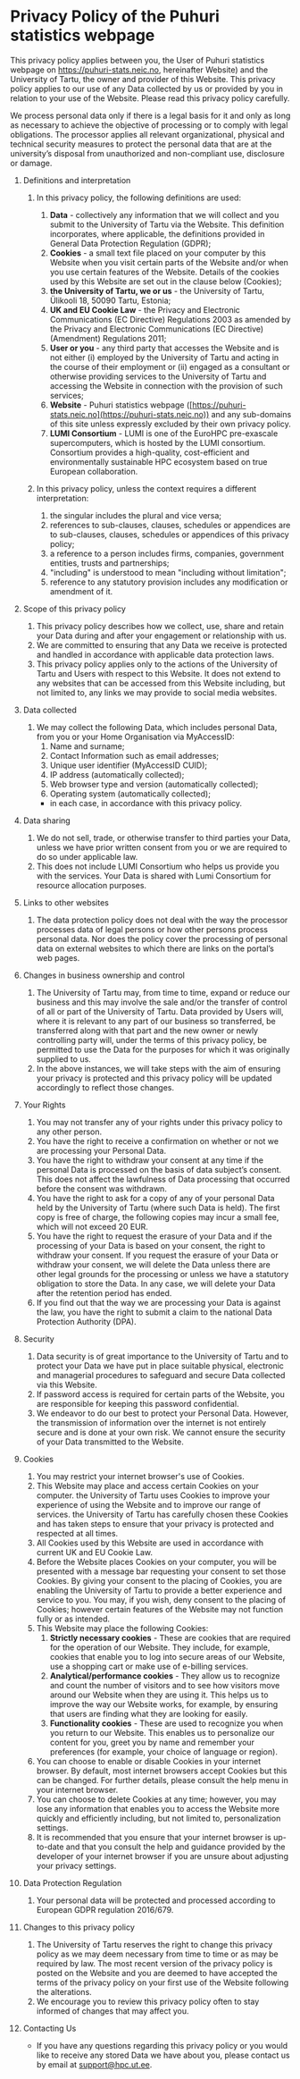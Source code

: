# Privacy Policy of the Puhuri statistics webpage

This privacy policy applies between you, the User of Puhuri statistics webpage on https://puhuri-stats.neic.no, hereinafter Website) and the University of Tartu, the owner and provider of this Website. This privacy policy applies to our use of any Data collected by us or provided by you in relation to your use of the Website. Please read this privacy policy carefully.

We process personal data only if there is a legal basis for it and only as long as necessary to achieve the objective of processing or to comply with legal obligations. The processor applies all relevant organizational, physical and technical security measures to protect the personal data that are at the university’s disposal from unauthorized and non-compliant use, disclosure or damage.

1. Definitions and interpretation
    1. In this privacy policy, the following definitions are used:
        1. **Data** - collectively any information that we will collect and you submit to the University of Tartu via the Website. This definition incorporates, where applicable, the definitions provided in General Data Protection Regulation (GDPR);
        2. **Cookies** - a small text file placed on your computer by this Website when you visit certain parts of the Website and/or when you use certain features of the Website. Details of the cookies used by this Website are set out in the clause below (Cookies);
        3. **the University of Tartu, we or us** -  the University of Tartu,  Ülikooli 18, 50090 Tartu, Estonia;
        4. **UK and EU Cookie Law** - the Privacy and Electronic Communications (EC Directive) Regulations 2003 as amended by the Privacy and Electronic Communications (EC Directive) (Amendment) Regulations 2011;
        5. **User or you** - any third party that accesses the Website and is not either (i) employed by  the University of Tartu and acting in the course of their employment or (ii) engaged as a consultant or otherwise providing services to the University of Tartu and accessing the Website in connection with the provision of such services; 
        6. **Website** - Puhuri statistics webpage ([https://puhuri-stats.neic.no](https://puhuri-stats.neic.no)) and any sub-domains of this site unless expressly excluded by their own privacy policy.
        7. **LUMI Consortium** - LUMI is one of the EuroHPC pre-exascale supercomputers, which is hosted by the LUMI consortium. Consortium provides a high-quality, cost-efficient and environmentally sustainable HPC ecosystem based on true European collaboration.
   
    2. In this privacy policy, unless the context requires a different interpretation:
        1. the singular includes the plural and vice versa;
        2. references to sub-clauses, clauses, schedules or appendices are to sub-clauses, clauses, schedules or appendices of this privacy policy;
        3. a reference to a person includes firms, companies, government entities, trusts and partnerships;
        4. "including" is understood to mean "including without limitation";
        5. reference to any statutory provision includes any modification or amendment of it.

2. Scope of this privacy policy
     1. This privacy policy describes how we collect, use, share and retain your Data during and after your engagement or relationship with us.
     2. We are committed to ensuring that any Data we receive is protected and handled in accordance with applicable data protection laws.
     3. This privacy policy applies only to the actions of the University of Tartu and Users with respect to this Website. It does not extend to any websites that can be accessed from this Website including, but not limited to, any links we may provide to social media websites.

3. Data collected
     1. We may collect the following Data, which includes personal Data, from you or your Home Organisation via MyAccessID:
         1. Name and surname;
         2. Contact Information such as email addresses;
         3. Unique user identifier (MyAccessID CUID);
         4. IP address (automatically collected);
         5. Web browser type and version (automatically collected);
         6. Operating system (automatically collected);
         - in each case, in accordance with this privacy policy.

4. Data sharing
    1. We do not sell, trade, or otherwise transfer to third parties your Data, unless we have prior written consent from you or we are required to do so under applicable law.
    2. This does not include LUMI Consortium who helps us provide you with the services. Your Data is shared with Lumi Consortium for resource allocation purposes.
   
5. Links to other websites
    1. The data protection policy does not deal with the way the processor processes data of legal persons or how other persons process personal data. Nor does the policy cover the processing of personal data on external websites to which there are links on the portal’s web pages.
   
6. Changes in business ownership and control
    1. The University of Tartu may, from time to time, expand or reduce our business and this may involve the sale and/or the transfer of control of all or part of the University of Tartu. Data provided by Users will, where it is relevant to any part of our business so transferred, be transferred along with that part and the new owner or newly controlling party will, under the terms of this privacy policy, be permitted to use the Data for the purposes for which it was originally supplied to us.
    2. In the above instances, we will take steps with the aim of ensuring your privacy is protected and this privacy policy will be updated accordingly to reflect those changes.
   
7. Your Rights
    1. You may not transfer any of your rights under this privacy policy to any other person. 
    2. You have the right to receive a confirmation on whether or not we are processing your Personal Data.
    3. You have the right to withdraw your consent at any time if the personal Data is processed on the basis of data subject’s consent. This does not affect the lawfulness of Data processing that occurred before the consent was withdrawn.
    4. You have the right to ask for a copy of any of your personal Data held by the University of Tartu (where such Data is held). The first copy is free of charge, the following copies may incur a small fee, which will not exceed 20 EUR.
    5. You have the right to request the erasure of your Data and if the processing of your Data is based on your consent, the right to withdraw your consent. If you request the erasure of your Data or withdraw your consent, we will delete the Data unless there are other legal grounds for the processing or unless we have a statutory obligation to store the Data. In any case, we will delete your Data after the retention period has ended.
    6. If you find out that the way we are processing your Data is against the law, you have the right to submit a claim to the national Data Protection Authority (DPA).
   
8. Security
    1. Data security is of great importance to the University of Tartu and to protect your Data we have put in place suitable physical, electronic and managerial procedures to safeguard and secure Data collected via this Website.
    2. If password access is required for certain parts of the Website, you are responsible for keeping this password confidential.
    3. We endeavor to do our best to protect your Personal Data. However, the transmission of information over the internet is not entirely secure and is done at your own risk. We cannot ensure the security of your Data transmitted to the Website.
   
9. Cookies
    1. You may restrict your internet browser's use of Cookies.
    2. This Website may place and access certain Cookies on your computer. the University of Tartu uses Cookies to improve your experience of using the Website and to improve our range of services. the University of Tartu has carefully chosen these Cookies and has taken steps to ensure that your privacy is protected and respected at all times.
    3. All Cookies used by this Website are used in accordance with current UK and EU Cookie Law.
    4. Before the Website places Cookies on your computer, you will be presented with a message bar requesting your consent to set those Cookies. By giving your consent to the placing of Cookies, you are enabling the University of Tartu to provide a better experience and service to you. You may, if you wish, deny consent to the placing of Cookies; however certain features of the Website may not function fully or as intended.
    5. This Website may place the following Cookies:
        1. **Strictly necessary cookies** - These are cookies that are required for the operation of our Website. They include, for example, cookies that enable you to log into secure areas of our Website, use a shopping cart or make use of e-billing services.
        2. **Analytical/performance cookies** - They allow us to recognize and count the number of visitors and to see how visitors move around our Website when they are using it. This helps us to improve the way our Website works, for example, by ensuring that users are finding what they are looking for easily.
        3. **Functionality cookies** - These are used to recognize you when you return to our Website. This enables us to personalize our content for you, greet you by name and remember your preferences (for example, your choice of language or region).
    6. You can choose to enable or disable Cookies in your internet browser. By default, most internet browsers accept Cookies but this can be changed. For further details, please consult the help menu in your internet browser.
    7. You can choose to delete Cookies at any time; however, you may lose any information that enables you to access the Website more quickly and efficiently including, but not limited to, personalization settings.
    8. It is recommended that you ensure that your internet browser is up-to-date and that you consult the help and guidance provided by the developer of your internet browser if you are unsure about adjusting your privacy settings.
   
10. Data Protection Regulation
    1. Your personal data will be protected and processed according to European GDPR regulation 2016/679.
    
11. Changes to this privacy policy
    1. The University of Tartu reserves the right to change this privacy policy as we may deem necessary from time to time or as may be required by law. The most recent version of the privacy policy is posted on the Website and you are deemed to have accepted the terms of the privacy policy on your first use of the Website following the alterations.
    2. We encourage you to review this privacy policy often to stay informed of changes that may affect you.
    
13. Contacting Us
    - If you have any questions regarding this privacy policy or you would like to receive any stored Data we have about you, please contact us by email at [support@hpc.ut.ee](mailto:support@hpc.ut.ee).
